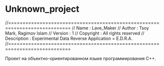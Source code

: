 # Unknown_project

//============================================================================
// Name        : Lave_Maker
// Author      : Tsoy Mark, Ragimov Islam
// Version     : 1
// Copyright   : All rights reserved
// Description : Experimental Data Reverse Application = E.D.R.A.
//============================================================================

Проект на объектно-ориентированном языке программирования С++.
